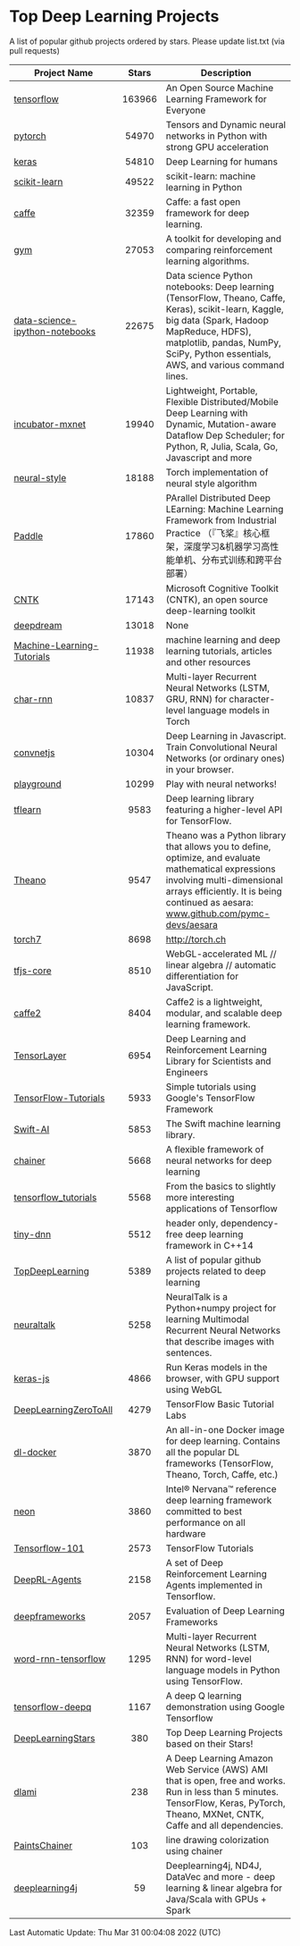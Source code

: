 # Top Deep Learning Projects
A list of popular github projects ordered by stars.
Please update list.txt (via pull requests)

|Project Name| Stars | Description |
| ---------- |:-----:| ----------- |
| [tensorflow](https://github.com/tensorflow/tensorflow) | 163966 | An Open Source Machine Learning Framework for Everyone |
| [pytorch](https://github.com/pytorch/pytorch) | 54970 | Tensors and Dynamic neural networks in Python with strong GPU acceleration |
| [keras](https://github.com/keras-team/keras) | 54810 | Deep Learning for humans |
| [scikit-learn](https://github.com/scikit-learn/scikit-learn) | 49522 | scikit-learn: machine learning in Python |
| [caffe](https://github.com/BVLC/caffe) | 32359 | Caffe: a fast open framework for deep learning. |
| [gym](https://github.com/openai/gym) | 27053 | A toolkit for developing and comparing reinforcement learning algorithms. |
| [data-science-ipython-notebooks](https://github.com/donnemartin/data-science-ipython-notebooks) | 22675 | Data science Python notebooks: Deep learning (TensorFlow, Theano, Caffe, Keras), scikit-learn, Kaggle, big data (Spark, Hadoop MapReduce, HDFS), matplotlib, pandas, NumPy, SciPy, Python essentials, AWS, and various command lines. |
| [incubator-mxnet](https://github.com/apache/incubator-mxnet) | 19940 | Lightweight, Portable, Flexible Distributed/Mobile Deep Learning with Dynamic, Mutation-aware Dataflow Dep Scheduler; for Python, R, Julia, Scala, Go, Javascript and more |
| [neural-style](https://github.com/jcjohnson/neural-style) | 18188 | Torch implementation of neural style algorithm |
| [Paddle](https://github.com/PaddlePaddle/Paddle) | 17860 | PArallel Distributed Deep LEarning: Machine Learning Framework from Industrial Practice （『飞桨』核心框架，深度学习&机器学习高性能单机、分布式训练和跨平台部署） |
| [CNTK](https://github.com/microsoft/CNTK) | 17143 | Microsoft Cognitive Toolkit (CNTK), an open source deep-learning toolkit |
| [deepdream](https://github.com/google/deepdream) | 13018 | None |
| [Machine-Learning-Tutorials](https://github.com/ujjwalkarn/Machine-Learning-Tutorials) | 11938 | machine learning and deep learning tutorials, articles and other resources  |
| [char-rnn](https://github.com/karpathy/char-rnn) | 10837 | Multi-layer Recurrent Neural Networks (LSTM, GRU, RNN) for character-level language models in Torch |
| [convnetjs](https://github.com/karpathy/convnetjs) | 10304 | Deep Learning in Javascript. Train Convolutional Neural Networks (or ordinary ones) in your browser. |
| [playground](https://github.com/tensorflow/playground) | 10299 | Play with neural networks! |
| [tflearn](https://github.com/tflearn/tflearn) | 9583 | Deep learning library featuring a higher-level API for TensorFlow. |
| [Theano](https://github.com/Theano/Theano) | 9547 | Theano was a Python library that allows you to define, optimize, and evaluate mathematical expressions involving multi-dimensional arrays efficiently. It is being continued as aesara: www.github.com/pymc-devs/aesara |
| [torch7](https://github.com/torch/torch7) | 8698 | http://torch.ch |
| [tfjs-core](https://github.com/tensorflow/tfjs-core) | 8510 | WebGL-accelerated ML // linear algebra // automatic differentiation for JavaScript. |
| [caffe2](https://github.com/facebookarchive/caffe2) | 8404 | Caffe2 is a lightweight, modular, and scalable deep learning framework. |
| [TensorLayer](https://github.com/tensorlayer/TensorLayer) | 6954 | Deep Learning and Reinforcement Learning Library for Scientists and Engineers  |
| [TensorFlow-Tutorials](https://github.com/nlintz/TensorFlow-Tutorials) | 5933 | Simple tutorials using Google's TensorFlow Framework |
| [Swift-AI](https://github.com/Swift-AI/Swift-AI) | 5853 | The Swift machine learning library. |
| [chainer](https://github.com/chainer/chainer) | 5668 | A flexible framework of neural networks for deep learning |
| [tensorflow_tutorials](https://github.com/pkmital/tensorflow_tutorials) | 5568 | From the basics to slightly more interesting applications of Tensorflow |
| [tiny-dnn](https://github.com/tiny-dnn/tiny-dnn) | 5512 | header only, dependency-free deep learning framework in C++14 |
| [TopDeepLearning](https://github.com/aymericdamien/TopDeepLearning) | 5389 | A list of popular github projects related to deep learning |
| [neuraltalk](https://github.com/karpathy/neuraltalk) | 5258 | NeuralTalk is a Python+numpy project for learning Multimodal Recurrent Neural Networks that describe images with sentences. |
| [keras-js](https://github.com/transcranial/keras-js) | 4866 | Run Keras models in the browser, with GPU support using WebGL |
| [DeepLearningZeroToAll](https://github.com/hunkim/DeepLearningZeroToAll) | 4279 | TensorFlow Basic Tutorial Labs |
| [dl-docker](https://github.com/floydhub/dl-docker) | 3870 | An all-in-one Docker image for deep learning. Contains all the popular DL frameworks (TensorFlow, Theano, Torch, Caffe, etc.) |
| [neon](https://github.com/NervanaSystems/neon) | 3860 | Intel® Nervana™ reference deep learning framework committed to best performance on all hardware |
| [Tensorflow-101](https://github.com/sjchoi86/Tensorflow-101) | 2573 | TensorFlow Tutorials |
| [DeepRL-Agents](https://github.com/awjuliani/DeepRL-Agents) | 2158 | A set of Deep Reinforcement Learning Agents implemented in Tensorflow. |
| [deepframeworks](https://github.com/zer0n/deepframeworks) | 2057 | Evaluation of Deep Learning Frameworks |
| [word-rnn-tensorflow](https://github.com/hunkim/word-rnn-tensorflow) | 1295 | Multi-layer Recurrent Neural Networks (LSTM, RNN) for word-level language models in Python using TensorFlow. |
| [tensorflow-deepq](https://github.com/siemanko/tensorflow-deepq) | 1167 | A deep Q learning demonstration using Google Tensorflow |
| [DeepLearningStars](https://github.com/hunkim/DeepLearningStars) | 380 | Top Deep Learning Projects based on their Stars! |
| [dlami](https://github.com/ritchieng/dlami) | 238 | A Deep Learning Amazon Web Service (AWS) AMI that is open, free and works. Run in less than 5 minutes. TensorFlow, Keras, PyTorch, Theano, MXNet, CNTK, Caffe and all dependencies. |
| [PaintsChainer](https://github.com/taizan/PaintsChainer) | 103 | line drawing colorization using chainer |
| [deeplearning4j](https://github.com/deeplearning4j/deeplearning4j) | 59 | Deeplearning4j, ND4J, DataVec and more - deep learning & linear algebra for Java/Scala with GPUs + Spark |

Last Automatic Update: Thu Mar 31 00:04:08 2022 (UTC)
